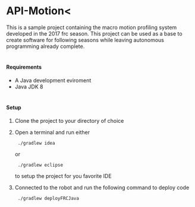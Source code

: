 # API-Motion<
 
This is a sample project containing the macro motion profiling system developed in the 2017 frc season. This project can be used as a base to create software for following seasons while leaving autonomous programming already complete. 

#
#### Requirements
- A Java development eviroment
- Java JDK 8
#
#### Setup
1. Clone the project to your directory of choice
2. Open a terminal and run either 

		./gradlew idea
		
	or
	
		./gradlew eclipse
		
	to setup the project for you favorite IDE
	
3. Connected to the robot and run the following command to deploy code

		./gradlew deployFRCJava